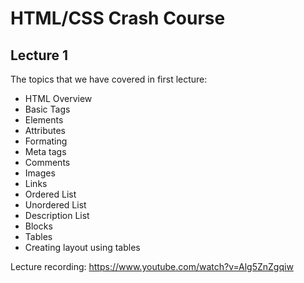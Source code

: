# HTML/CSS Crash Course 

## Lecture 1
The topics that we have covered in first lecture:

- HTML Overview
- Basic Tags
- Elements
- Attributes
- Formating
- Meta tags
- Comments
- Images
- Links
- Ordered List
- Unordered List
- Description List
- Blocks
- Tables
- Creating layout using tables

Lecture recording: https://www.youtube.com/watch?v=Alg5ZnZgqiw
